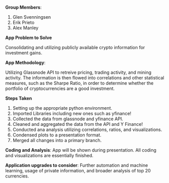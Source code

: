 **Group Members**:
1. Glen Svenningsen
2. Erik Prieto
3. Alex Manley

**App Problem to Solve**

Consolidating and utilizing publicly available crypto information for investment gains.

**App Methodology**:

Utilizing Glassnode API to retreive pricing, trading activity, and mining activity. The information is then flowed into correlations and other statistical measures, such as the Sharpe Ratio, in order to determine whether the portfolio of cryptocurrencies are a good investment.  

**Steps Taken**
1. Setting up the appropriate python environment.
2. Imported Libraries including new ones such as yfinance! 
3. Collected the data from glassnode and yfinance API.
4. Cleaned and aggregated the data from the API and Y Finance! 
5. Conducted ana analysis utilizing correlations, ratios, and visualizations.
6. Condensed plots to a presentation format. 
7. Merged all changes into a primary branch.

**Coding and Analysis**:
App will be shown during presentation. All coding and visualizations are essentially finished. 

**Application upgrades to consider**: 
Further automation and machine learning, usage of private information, and broader analysis of top 20 currencies. 
